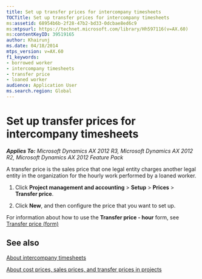```yaml
---
title: Set up transfer prices for intercompany timesheets
TOCTitle: Set up transfer prices for intercompany timesheets
ms:assetid: 68954b6b-2f28-47b2-bd33-0dcbae8ed6c9
ms:mtpsurl: https://technet.microsoft.com/library/Hh597116(v=AX.60)
ms:contentKeyID: 39519165
author: Khairunj
ms.date: 04/18/2014
mtps_version: v=AX.60
f1_keywords:
- borrowed worker
- intercompany timesheets
- transfer price
- loaned worker
audience: Application User
ms.search.region: Global
---
```


# Set up transfer prices for intercompany timesheets 


_**Applies To:** Microsoft Dynamics AX 2012 R3, Microsoft Dynamics AX 2012 R2, Microsoft Dynamics AX 2012 Feature Pack_

A transfer price is the sales price that one legal entity charges another legal entity in the organization for the hourly work performed by a loaned worker.

1.  Click **Project management and accounting** \> **Setup** \> **Prices** \> **Transfer price**.

2.  Click **New**, and then configure the price that you want to set up.

For information about how to use the **Transfer price - hour** form, see [Transfer price (form)](https://technet.microsoft.com/library/hh597180\(v=ax.60\))

## See also

[About intercompany timesheets](about-intercompany-timesheets.md)

[About cost prices, sales prices, and transfer prices in projects](about-cost-prices-sales-prices-and-transfer-prices-in-projects.md)

  


